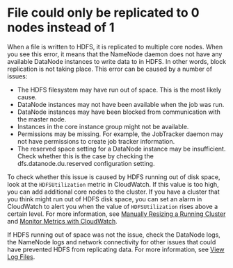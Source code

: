 # File could only be replicated to 0 nodes instead of 1<a name="emr-troubleshoot-error-resource-2"></a>

When a file is written to HDFS, it is replicated to multiple core nodes\. When you see this error, it means that the NameNode daemon does not have any available DataNode instances to write data to in HDFS\. In other words, block replication is not taking place\. This error can be caused by a number of issues: 
+ The HDFS filesystem may have run out of space\. This is the most likely cause\. 
+ DataNode instances may not have been available when the job was run\. 
+ DataNode instances may have been blocked from communication with the master node\. 
+ Instances in the core instance group might not be available\. 
+ Permissions may be missing\. For example, the JobTracker daemon may not have permissions to create job tracker information\. 
+ The reserved space setting for a DataNode instance may be insufficient\. Check whether this is the case by checking the dfs\.datanode\.du\.reserved configuration setting\. 

To check whether this issue is caused by HDFS running out of disk space, look at the `HDFSUtilization` metric in CloudWatch\. If this value is too high, you can add additional core nodes to the cluster\. If you have a cluster that you think might run out of HDFS disk space, you can set an alarm in CloudWatch to alert you when the value of `HDFSUtilization` rises above a certain level\. For more information, see [Manually Resizing a Running Cluster](emr-manage-resize.md) and [Monitor Metrics with CloudWatch](UsingEMR_ViewingMetrics.md)\. 

If HDFS running out of space was not the issue, check the DataNode logs, the NameNode logs and network connectivity for other issues that could have prevented HDFS from replicating data\. For more information, see [View Log Files](emr-manage-view-web-log-files.md)\. 